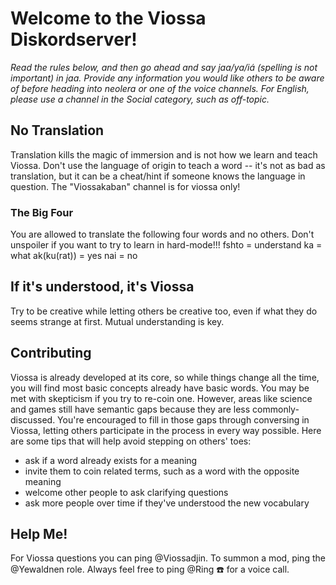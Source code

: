 # Welcome to the Viossa Diskordserver!
_Read the rules below, and then go ahead and say jaa/ya/iá (spelling is not important) in ⁠jaa. Provide any information you would like others to be aware of before heading into ⁠neolera or one of the voice channels. For English, please use a channel in the Social category, such as ⁠off-topic._

## No Translation
Translation kills the magic of immersion and is not how we learn and teach Viossa. Don't use the language of origin to teach a word -- it's not as bad as translation, but it can be a cheat/hint if someone knows the language in question. The "Viossakaban" channel is for viossa only!
### The Big Four
You are allowed to translate the following four words and no others. Don't unspoiler if you want to try to learn in hard-mode!!! 
fshto = understand
ka = what
ak(ku(rat)) = yes
nai = no

## If it's understood, it's Viossa
Try to be creative while letting others be creative too, even if what they do seems strange at first. Mutual understanding is key.

## Contributing
Viossa is already developed at its core, so while things change all the time, you will find most basic concepts already have basic words. You may be met with skepticism if you try to re-coin one. However, areas like science and games still have semantic gaps because they are less commonly-discussed. You're encouraged to fill in those gaps through conversing in Viossa, letting others participate in the process in every way possible. Here are some tips that will help avoid stepping on others' toes:
- ask if a word already exists for a meaning
- invite them to coin related terms, such as a word with the opposite meaning
- welcome other people to ask clarifying questions
- ask more people over time if they've understood the new vocabulary

## Help Me!
For Viossa questions you can ping @Viossadjin.
To summon a mod, ping the @Yewaldnen role.
Always feel free to ping @Ring ☎️ for a voice call.